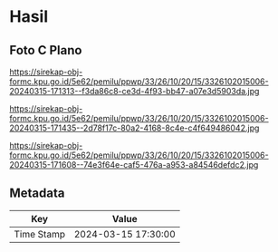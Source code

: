 # Hasil

## Foto C Plano

https://sirekap-obj-formc.kpu.go.id/5e62/pemilu/ppwp/33/26/10/20/15/3326102015006-20240315-171313--f3da86c8-ce3d-4f93-bb47-a07e3d5903da.jpg

https://sirekap-obj-formc.kpu.go.id/5e62/pemilu/ppwp/33/26/10/20/15/3326102015006-20240315-171435--2d78f17c-80a2-4168-8c4e-c4f649486042.jpg

https://sirekap-obj-formc.kpu.go.id/5e62/pemilu/ppwp/33/26/10/20/15/3326102015006-20240315-171608--74e3f64e-caf5-476a-a953-a84546defdc2.jpg


## Metadata

| Key        | Value               |
| ---------- | ------------------- |
| Time Stamp | 2024-03-15 17:30:00 |



